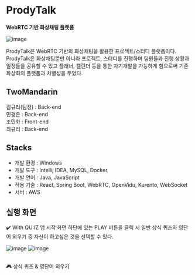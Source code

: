 # ProdyTalk
**WebRTC 기반 화상채팅 플랫폼**

![image](https://user-images.githubusercontent.com/89003891/178299485-12a56b00-04f0-4907-ad88-df9be0cfb9c9.png)

ProdyTalk은 WebRTC 기반의 화상채팅을 활용한 프로젝트/스터디 플랫폼이다. <br>
ProdyTalk은 화상채팅뿐만 아니라 프로젝트, 스터디를 진행하며 팀원들과 진행 상황과 일정들을 공유할 수 있고
플래너, 캘린더 등을 통한 자기개발을 가능하게 함으로써 기존 화상회의 플랫폼과 차별성을 두었다.

## TwoMandarin
김규리(팀장) : Back-end <br>
민경은 : Back-end <br>
조민화 : Front-end <br>
최규리 : Back-end <br>

## Stacks
- 개발 환경 : Windows
- 개발 도구 : Intellij IDEA, MySQL, Docker 
- 개발 언어 : Java, JavaScript
- 적용 기술 : React, Spring Boot, WebRTC, OpenVidu, Kurento, WebSocket
- 서버 : AWS

## 실행 화면
✔️ With QU:IZ 앱 시작 화면 하단에 있는 PLAY 버튼을 클릭 시 일반 상식 퀴즈와 영단어 외우기 중 자신이 하고싶은 것을 선택할 수 있다.

![image](https://user-images.githubusercontent.com/89003891/178270478-63ca46b6-28a7-4af1-88d8-414b56472ecd.png)
![image](https://user-images.githubusercontent.com/89003891/178270491-69036411-4990-4204-9aec-4760b4f307ba.png)

##
🎮 상식 퀴즈 & 영단어 외우기

